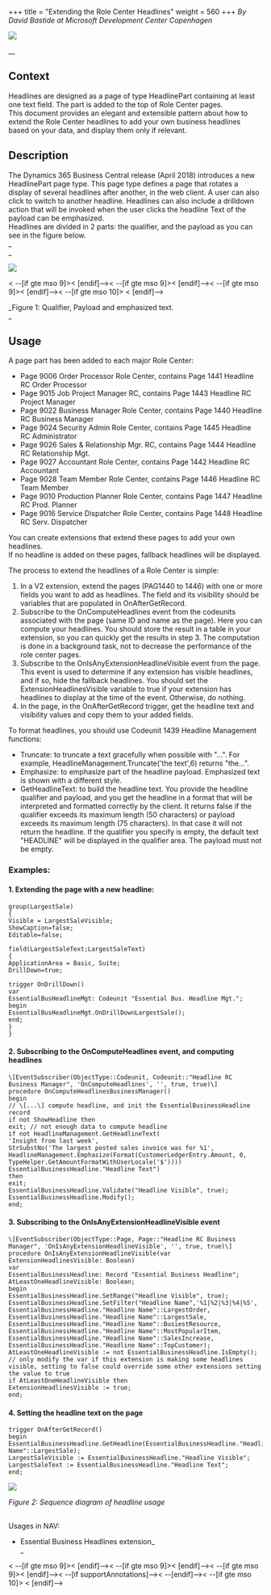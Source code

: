 +++
title = "Extending the Role Center Headlines"
weight = 560
+++
_By David Bastide at Microsoft Development Center Copenhagen_

_[![ ][image0]][anchor0]_

__

## Context

  
Headlines are designed as a page of type HeadlinePart containing at least one text field. The part is added to the top of Role Center pages.   
This document provides an elegant and extensible pattern about how to extend the Role Center headlines to add your own business headlines based on your data, and display them only if relevant.

## Description

  
The Dynamics 365 Business Central release (April 2018) introduces a new HeadlinePart page type. This page type defines a page that rotates a display of several headlines after another, in the web client. A user can also click to switch to another headline. Headlines can also include a drilldown action that will be invoked when the user clicks the headline Text of the payload can be emphasized.  
Headlines are divided in 2 parts: the qualifier, and the payload as you can see in the figure below.  
_  
_

[![ ][image1]][anchor1]

< --\[if gte mso 9\]\>< \[endif\]--\>< --\[if gte mso 9\]\>< \[endif\]--\>< --\[if gte mso 9\]\>< \[endif\]--\>< --\[if gte mso 10\]\>
< \[endif\]--\>

_Figure 1: Qualifier, Payload and emphasized text.  
_

## Usage  

A page part has been added to each major Role Center:

* Page 9006 Order Processor Role Center, contains Page 1441 Headline RC Order Processor
* Page 9015 Job Project Manager RC, contains Page 1443 Headline RC Project Manager
* Page 9022 Business Manager Role Center, contains Page 1440 Headline RC Business Manager
* Page 9024 Security Admin Role Center, contains Page 1445 Headline RC Administrator
* Page 9026 Sales & Relationship Mgr. RC, contains Page 1444 Headline RC Relationship Mgt.
* Page 9027 Accountant Role Center, contains Page 1442 Headline RC Accountant
* Page 9028 Team Member Role Center, contains Page 1446 Headline RC Team Member
* Page 9010 Production Planner Role Center, contains Page 1447 Headline RC Prod. Planner
* Page 9016 Service Dispatcher Role Center, contains Page 1448 Headline RC Serv. Dispatcher

You can create extensions that extend these pages to add your own headlines.  
If no headline is added on these pages, fallback headlines will be displayed.  
  
The process to extend the headlines of a Role Center is simple:

1. In a V2 extension, extend the pages (PAG1440 to 1446) with one or more fields you want to add as headlines. The field and its visibility should be variables that are populated in OnAfterGetRecord.
2. Subscribe to the OnComputeHeadlines event from the codeunits associated with the page (same ID and name as the page). Here you can compute your headlines. You should store the result in a table in your extension, so you can quickly get the results in step 3\. The computation is done in a background task, not to decrease the performance of the role center pages. 
3. Subscribe to the OnIsAnyExtensionHeadlineVisible event from the page. This event is used to determine if any extension has visible headlines, and if so, hide the fallback headlines. You should set the ExtensionHeadlinesVisible variable to true if your extension has headlines to display at the time of the event. Otherwise, do nothing.
4. In the page, in the OnAfterGetRecord trigger, get the headline text and visibility values and copy them to your added fields.  

To format headlines, you should use Codeunit 1439 Headline Management functions:

* Truncate: to truncate a text gracefully when possible with "...". For example, HeadlineManagement.Truncate('the text',6) returns "the...".
* Emphasize: to emphasize part of the headline payload. Emphasized text is shown with a different style.
* GetHeadlineText: to build the headline text. You provide the headline qualifier and payload, and you get the headline in a format that will be interpreted and formatted correctly by the client. It returns false if the qualifier exceeds its maximum length (50 characters) or payload exceeds its maximum length (75 characters). In that case it will not return the headline. If the qualifier you specify is empty, the default text "HEADLINE" will be displayed in the qualifier area. The payload must not be empty.

### Examples:

#### 1\. Extending the page with a new headline:

    group(LargestSale)  
    {
    Visible = LargestSaleVisible;
    ShowCaption=false;
    Editable=false;
      
    field(LargestSaleText;LargestSaleText)
    {
    ApplicationArea = Basic, Suite;
    DrillDown=true;
      
    trigger OnDrillDown()
    var
    EssentialBusHeadlineMgt: Codeunit "Essential Bus. Headline Mgt.";
    begin
    EssentialBusHeadlineMgt.OnDrillDownLargestSale();
    end;
    }
    }  
    

#### 

#### 2\. Subscribing to the OnComputeHeadlines event, and computing headlines  

    \[EventSubscriber(ObjectType::Codeunit, Codeunit::"Headline RC Business Manager", 'OnComputeHeadlines', '', true, true)\]
    procedure OnComputeHeadlinesBusinessManager()
    begin
    // \[...\] compute headline, and init the EssentialBusinessHeadline record
    if not ShowHeadline then
    exit; // not enough data to compute headline
    if not HeadlineManagement.GetHeadlineText(
    'Insight from last week',
    StrSubstNo('The largest posted sales invoice was for %1',
    HeadlineManagement.Emphasize(Format(CustomerLedgerEntry.Amount, 0, TypeHelper.GetAmountFormatWithUserLocale('$'))))
    EssentialBusinessHeadline."Headline Text")
    then
    exit;
    EssentialBusinessHeadline.Validate("Headline Visible", true);
    EssentialBusinessHeadline.Modify();
    end;  
    

#### 

#### 3\. Subscribing to the OnIsAnyExtensionHeadlineVisible event 

    \[EventSubscriber(ObjectType::Page, Page::"Headline RC Business Manager", 'OnIsAnyExtensionHeadlineVisible', '', true, true)\]
    procedure OnIsAnyExtensionHeadlineVisible(var ExtensionHeadlinesVisible: Boolean)
    var
    EssentialBusinessHeadline: Record "Essential Business Headline";
    AtLeastOneHeadlineVisible: Boolean;
    begin
    EssentialBusinessHeadline.SetRange("Headline Visible", true);
    EssentialBusinessHeadline.SetFilter("Headline Name",'%1|%2|%3|%4|%5',
    EssentialBusinessHeadline."Headline Name"::LargestOrder,
    EssentialBusinessHeadline."Headline Name"::LargestSale,
    EssentialBusinessHeadline."Headline Name"::BusiestResource,
    EssentialBusinessHeadline."Headline Name"::MostPopularItem,
    EssentialBusinessHeadline."Headline Name"::SalesIncrease,
    EssentialBusinessHeadline."Headline Name"::TopCustomer);
    AtLeastOneHeadlineVisible := not EssentialBusinessHeadline.IsEmpty();
    // only modify the var if this extension is making some headlines visible, setting to false could override some other extensions setting the value to true
    if AtLeastOneHeadlineVisible then
    ExtensionHeadlinesVisible := true;
    end;

#### 

#### 4\. Setting the headline text on the page 

    trigger OnAfterGetRecord()
    begin
    EssentialBusinessHeadline.GetHeadline(EssentialBusinessHeadline."Headline Name"::LargestSale);
    LargestSaleVisible := EssentialBusinessHeadline."Headline Visible";
    LargestSaleText := EssentialBusinessHeadline."Headline Text";
    end;

  
  
  
[![ ][image2]][anchor2]

_Figure 2: Sequence diagram of headline usage_

##   
Usages in NAV:

* Essential Business Headlines extension_  
_

< --\[if gte mso 9\]\>< \[endif\]--\>< --\[if gte mso 9\]\>< \[endif\]--\>< --\[if gte mso 9\]\>< \[endif\]--\>< --\[if supportAnnotations\]--\>< --\[endif\]--\>< --\[if gte mso 10\]\>
< \[endif\]--\>



[anchor0]: 3733.logo.png
[anchor1]: Headline.png
[anchor2]: 0724.Headline-sequence-diagram-v2.png


[image0]: 3733.logo.png
[image1]: Headline.png
[image2]: 0724.Headline-sequence-diagram-v2.png
